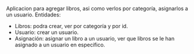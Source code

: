 Aplicacion para agregar libros, asi como verlos por categoría, asignarlos a un usuario.
Entidades:
- Libros: podra crear, ver por categoría y por id.
- Usuario: crear un usuario.
- Asignación: asignar un libro a un usuario, ver  que libros se le han asignado a un usuario en especifico.
